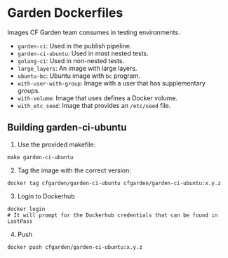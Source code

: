 # Garden Dockerfiles

Images CF Garden team consumes in testing environments.

* `garden-ci`: Used in the publish pipeline.
* `garden-ci-ubuntu`: Used in most nested tests.
* `golang-ci`: Used in non-nested tests.
* `large_layers`: An image with large layers.
* `ubuntu-bc`: Ubuntu image with `bc` program.
* `with-user-with-group`: Image with a user that has supplementary groups.
* `with-volume`: Image that uses defines a Docker volume.
* `with_etc_seed`: Image that provides an `/etc/seed` file.

## Building garden-ci-ubuntu

1) Use the provided makefile:

```
make garden-ci-ubuntu
```

2) Tag the image with the correct version:

```
docker tag cfgarden/garden-ci-ubuntu cfgarden/garden-ci-ubuntu:x.y.z
```

3) Login to Dockerhub

```
docker login
# It will prompt for the Dockerhub credentials that can be found in LastPass
```

4) Push

```
docker push cfgarden/garden-ci-ubuntu:x.y.z
```
